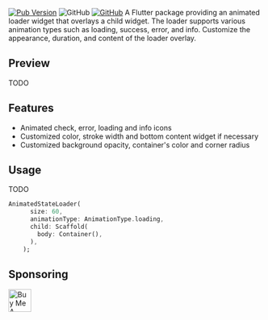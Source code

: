 [![Pub Version](https://img.shields.io/pub/v/animated_state_loader)](https://pub.dev/packages/animated_state_loader)
![GitHub](https://img.shields.io/github/license/davigmacode/flutter_animated_checkmark)
[![GitHub](https://badgen.net/badge/icon/buymeacoffee?icon=buymeacoffee&color=yellow&label)](http://buymeacoffee.com/ascentman9s)
A Flutter package providing an animated loader widget that overlays a child
widget. The loader supports various animation types such as loading, success,
error, and info. Customize the appearance, duration, and content of the loader
overlay.

## Preview

TODO

## Features

- Animated check, error, loading and info icons
- Customized color, stroke width and bottom content widget if necessary
- Customized background opacity, container's color and corner radius

## Usage

TODO

```dart
AnimatedStateLoader(
      size: 60,
      animationType: AnimationType.loading,
      child: Scaffold(
        body: Container(),
      ),
    );
```

## Sponsoring

<a href="http://buymeacoffee.com/ascentman9s" target="_blank"><img src="https://cdn.buymeacoffee.com/buttons/v2/default-yellow.png" alt="Buy Me A Coffee" height="45"></a>

